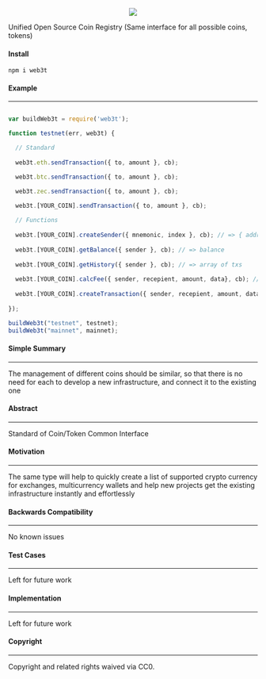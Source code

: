 
<p align="center">
  <img src="http://res.cloudinary.com/nixar-work/image/upload/v1534729062/Screen_Shot_2018-08-20_at_04.36.54.png">
</p>


Unified Open Source Coin Registry (Same interface for all possible coins, tokens)

#### Install 

```
npm i web3t
```


#### Example
----

```Javascript 

var buildWeb3t = require('web3t');

function testnet(err, web3t) {

  // Standard
  
  web3t.eth.sendTransaction({ to, amount }, cb);

  web3t.btc.sendTransaction({ to, amount }, cb);

  web3t.zec.sendTransaction({ to, amount }, cb);

  web3t.[YOUR_COIN].sendTransaction({ to, amount }, cb);
  
  // Functions
  
  web3t.[YOUR_COIN].createSender({ mnemonic, index }, cb); // => { address, privateKey }
  
  web3t.[YOUR_COIN].getBalance({ sender }, cb); // => balance
  
  web3t.[YOUR_COIN].getHistory({ sender }, cb); // => array of txs
  
  web3t.[YOUR_COIN].calcFee({ sender, recepient, amount, data}, cb); // => fee
  
  web3t.[YOUR_COIN].createTransaction({ sender, recepient, amount, data}, cb); // => tx
  
});

buildWeb3t("testnet", testnet);
buildWeb3t("mainnet", mainnet);

```

#### Simple Summary
----

The management of different coins should be similar, so that there is no need for each to develop a new infrastructure, and connect it to the existing one


#### Abstract

----

Standard of Coin/Token Common Interface

#### Motivation
----

The same type will help to quickly create a list of supported crypto currency for exchanges, multicurrency wallets and help new projects get the existing infrastructure instantly and effortlessly


#### Backwards Compatibility
----

No known issues

#### Test Cases
----

Left for future work

#### Implementation
----

Left for future work

#### Copyright
----

Copyright and related rights waived via CC0.
